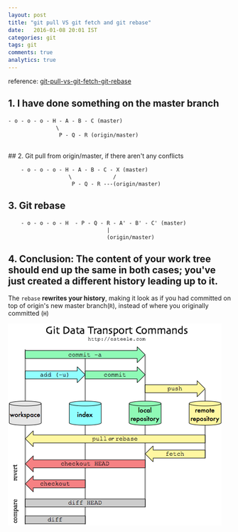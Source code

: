 ```yaml
---
layout: post
title: "git pull VS git fetch and git rebase"
date:   2016-01-08 20:01 IST
categories: git
tags: git
comments: true
analytics: true
---
```



reference: [git-pull-vs-git-fetch-git-rebase](http://stackoverflow.com/questions/3357122/git-pull-vs-git-fetch-git-rebase)

## 1. I have done something on the master branch
~~~
- o - o - o - H - A - B - C (master)
               \
                P - Q - R (origin/master)
~~~
<br>
## 2. Git pull from origin/master, if there aren't any conflicts

        - o - o - o - H - A - B - C - X (master)
                       \             /
                        P - Q - R ---(origin/master)


## 3. Git rebase

        - o - o - o - H  - P - Q - R - A' - B' - C' (master)
                                   |
                                   (origin/master)

## 4. Conclusion: The content of your work tree should end up the same in both cases; you've just created a different history leading up to it.

The `rebase` **rewrites your history**, making it look as if you had committed on top of origin's new master branch(`R`), instead of where you originally committed (`H`)

![Image description](/images/git_pull_vs_fetch.png)
